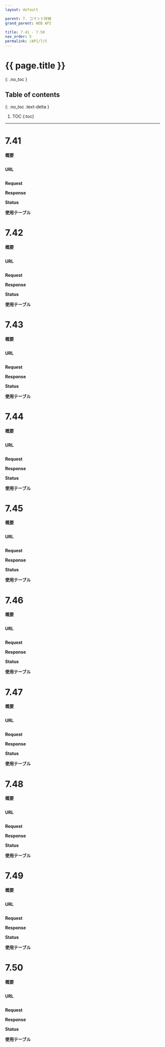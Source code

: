 ```yaml
---
layout: default

parent: 7. コマンド詳細
grand_parent: WEB API

title: 7.41 - 7.50
nav_order: 5
permalink: /API/7/5
---
```


# {{ page.title }}
{: .no_toc }

## Table of contents 
{: .no_toc .text-delta }

1. TOC
{:toc}

---

# 7.41

**概要**
```

```

**URL**
```

```

**Request**


**Response**


**Status**

**使用テーブル**

# 7.42

**概要**
```

```

**URL**
```

```

**Request**


**Response**


**Status**

**使用テーブル**

# 7.43

**概要**
```

```

**URL**
```

```

**Request**


**Response**


**Status**

**使用テーブル**

# 7.44

**概要**
```

```

**URL**
```

```

**Request**


**Response**


**Status**

**使用テーブル**

# 7.45

**概要**
```

```

**URL**
```

```

**Request**


**Response**


**Status**

**使用テーブル**

# 7.46

**概要**
```

```

**URL**
```

```

**Request**


**Response**


**Status**

**使用テーブル**

# 7.47

**概要**
```

```

**URL**
```

```

**Request**


**Response**


**Status**

**使用テーブル**

# 7.48

**概要**
```

```

**URL**
```

```

**Request**


**Response**


**Status**

**使用テーブル**

# 7.49

**概要**
```

```

**URL**
```

```

**Request**


**Response**


**Status**

**使用テーブル**

# 7.50

**概要**
```

```

**URL**
```

```

**Request**


**Response**


**Status**

**使用テーブル**
